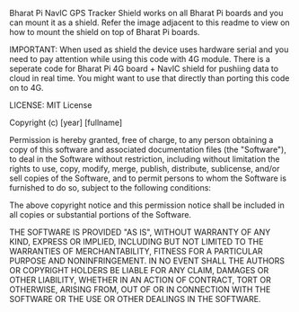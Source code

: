 Bharat Pi NavIC GPS Tracker Shield works on all Bharat Pi boards and you can mount it as a shield. Refer the image adjacent to this readme to view on how to mount the shield on top of Bharat Pi boards.

IMPORTANT: When used as shield the device uses hardware serial and you need to pay attention while using this code with 4G module. There is a seperate code for Bharat Pi 4G board + NavIC shield for pushiing data to cloud in real time. You might want to use that directly than porting this code on to 4G.


LICENSE:
MIT License

Copyright (c) [year] [fullname]

Permission is hereby granted, free of charge, to any person obtaining a copy
of this software and associated documentation files (the "Software"), to deal
in the Software without restriction, including without limitation the rights
to use, copy, modify, merge, publish, distribute, sublicense, and/or sell
copies of the Software, and to permit persons to whom the Software is
furnished to do so, subject to the following conditions:

The above copyright notice and this permission notice shall be included in all
copies or substantial portions of the Software.

THE SOFTWARE IS PROVIDED "AS IS", WITHOUT WARRANTY OF ANY KIND, EXPRESS OR
IMPLIED, INCLUDING BUT NOT LIMITED TO THE WARRANTIES OF MERCHANTABILITY,
FITNESS FOR A PARTICULAR PURPOSE AND NONINFRINGEMENT. IN NO EVENT SHALL THE
AUTHORS OR COPYRIGHT HOLDERS BE LIABLE FOR ANY CLAIM, DAMAGES OR OTHER
LIABILITY, WHETHER IN AN ACTION OF CONTRACT, TORT OR OTHERWISE, ARISING FROM,
OUT OF OR IN CONNECTION WITH THE SOFTWARE OR THE USE OR OTHER DEALINGS IN THE
SOFTWARE.
